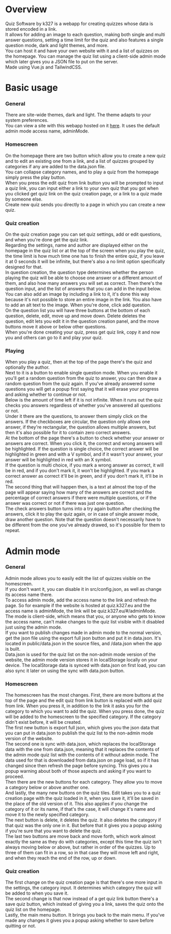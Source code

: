 # Overview
Quiz Software by k327 is a webapp for creating quizzes whose data is stored encoded in a link.  
It allows for adding an image to each question, making both single and multi answer questions, setting a time limit for the quiz and also features a single question mode, dark and light themes, and more.  
You can host it and have your own website with it and a list of quizzes on the homepage. You can manage the quiz list using a client-side admin mode which later gives you a JSON file to put on the server.  
Made using Vue.js and TailwindCSS.

# Basic usage
### General
There are site-wide themes, dark and light. The theme adapts to your system preferences.  
You can view a site with this webapp hosted on it [here](https://quiz.k327.eu). It uses the default admin mode access name, adminMode.

### Homescreen
On the homepage there are two button which allow you to create a new quiz and to edit an existing one from a link, and a list of quizzes grouped by categories if any are added to the data.json file.  
You can collapse category names, and to play a quiz from the homepage simply press the play button.  
When you press the edit quiz from link button you will be prompted to input a quiz link, you can input either a link to your own quiz that you got when you clicked get quiz link on the quiz creation page, or a link to a quiz made by someone else.  
Create new quiz sends you directly to a page in which you can create a new quiz.

### Quiz creation
On the quiz creation page you can set quiz settings, add or edit questions, and when you're done get the quiz link.  
Regarding the settings, name and author are displayed either on the homepage in the quiz list or at the top of the screen when you play the quiz, the time limit is how much time one has to finish the entire quiz, if you leave it at 0 seconds it will be infinite, but there's also a no limit option specifically designed for that.  
In question creation, the question type determines whether the person playing the quiz will be able to choose one answer or a different amount of them, and also how many answers you will set as correct. Then there's the question input, and the list of answers that you can add in the input below.  
You can also add an image by including a link to it, it's done this way because it's not possible to store an entire image in the link. You also have to add an alt text to the image. When you're done, click add question.  
On the question list you will have three buttons at the bottom of each question, delete, edit, move up and move down. Delete deletes the question, edit lets you edit it in the question creation panel, and the move buttons move it above or below other questions.  
When you're done creating your quiz, press get quiz link, copy it and now you and others can go to it and play your quiz.

### Playing
When you play a quiz, then at the top of the page there's the quiz and optionally the author.  
Next to it is a button to enable single question mode. When you enable it you'll get a random question from the quiz to answer, you can then draw a random question from the quiz again. If you've already answered some questions you will get a popup first saying that it will erase your progress and asking whether to continue or not.  
Below is the amount of time left if it is not infinite. When it runs out the quiz checks you answers regardless of whether you've answered all questions or not.  
Under it there are the questions, to answer them simply click on the answers. If the checkboxes are circular, the question only allows one answer, if they're rectangular, the question allows multiple answers, but then it's also possible for it to contain zero correct answers.  
At the bottom of the page there's a button to check whether your answer or answers are correct. When you click it, the correct and wrong answers will be highlighted. If the question is single choice, the correct answer will be highlighted in green and with a V symbol, and if it wasn't your answer, your answer will be highlighted in red with an X symbol.  
If the question is multi choice, if you mark a wrong answer as correct, it will be in red, and if you don't mark it, it won't be highlighted. If you mark a correct answer as correct it'll be in green, and if you don't mark it, it'll be in red.  
The second thing that will happen then, is a text at almost the top of the page will appear saying how many of the answers are correct and the percentage of correct answers if there were multiple questions, or if the answer was correct or not if there was just one question.  
The check answers button turns into a try again button after checking the answers, click it to play the quiz again, or in case of single answer mode, draw another question. Note that the question doesn't necessarily have to be different from the one you've already drawed, so it's possible for them to repeat.

# Admin mode
### General
Admin mode allows you to easily edit the list of quizzes visible on the homescreen.  
If you don't want it, you can disable it in src/config.json, as well as change its access name there.  
To access admin mode, add the access name to the link and refresh the page. So for example if the website is hosted at quiz.k327.eu and the access name is adminMode, the link will be quiz.k327.eu/#/adminMode.  
The mode is client-side, which means that you, or anyone who gets to know the access name, can't make changes to the quiz list visible with it disabled just using the admin mode.  
If you want to publish changes made in admin mode to the normal version, get the json file using the export full json button and put it in data.json. It's located in public/data.json in the source files, and /data.json when the app is built.  
Data.json is used for the quiz list on the non-admin mode version of the website, the admin mode version stores it in localStorage locally on your device. The localStorage data is synced with data.json on first load, you can also sync it later on using the sync with data.json button.

### Homescreen
The homescreen has the most changes. First, there are more buttons at the top of the page and the edit quiz from link button is replaced with add quiz from link. When you press it, in addition to the link it asks you for the category to which you want to add the quiz. When you press done, the quiz will be added to the homescreen to the specified category. If the category didn't exist before, it will be created.  
The first new button is export full json, which gives you the json data that you can put in data.json to publish the quiz list to the non-admin mode version of the website.  
The second one is sync with data.json, which replaces the localStorage data with the one from data.json, meaning that it replaces the contents of the admin mode quiz list with the contents of it without admin mode. The data used for that is downloaded from data.json on page load, so if it has changed since then refresh the page before syncing. This gives you a popup warning about both of those aspects and asking if you want to proceed.  
Then there are the new buttons for each category. They allow you to move a category below or above another one.  
And lastly, the many new buttons on the quiz tiles. Edit takes you to a quiz creation page with the quiz loaded in it, when you save it, it'll be saved in the place of the old version of it. This also applies if you change the category of it or its name, if that's the case, it will change it's name and move it to the newly specified category.  
The next button is delete, it deletes the quiz. It also deletes the category if that quiz was the only one in it. But before that it gives you a popup asking if you're sure that you want to delete the quiz.  
The last two buttons are move back and move forth, which work almost exactly the same as they do with categories, except this time the quiz isn't always moving below or above, but rather in order of the quizzes. Up to three of them can fit in a row, so in that case they will move left and right, and when they reach the end of the row, up or down.

### Quiz creation
The first change on the quiz creation page is that there's one more input in the settings, the category input. It determines which category the quiz will be added to when you save it.  
The second change is that now instead of a get quiz link button there's a save quiz button, which instead of giving you a link, saves the quiz onto the quiz list on the homepage.  
Lastly, the main menu button. It brings you back to the main menu. If you've made any changes it gives you a popup asking whether to save before quitting or not.